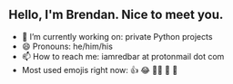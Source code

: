 ## Hello, I'm Brendan. Nice to meet you.

- 💪 I’m currently working on: private Python projects
- 😄 Pronouns: he/him/his
- 📫 How to reach me: iamredbar at protonmail dot com
- Most used emojis right now: 👍 😂 🤷‍♂️ 🤞 🎉
